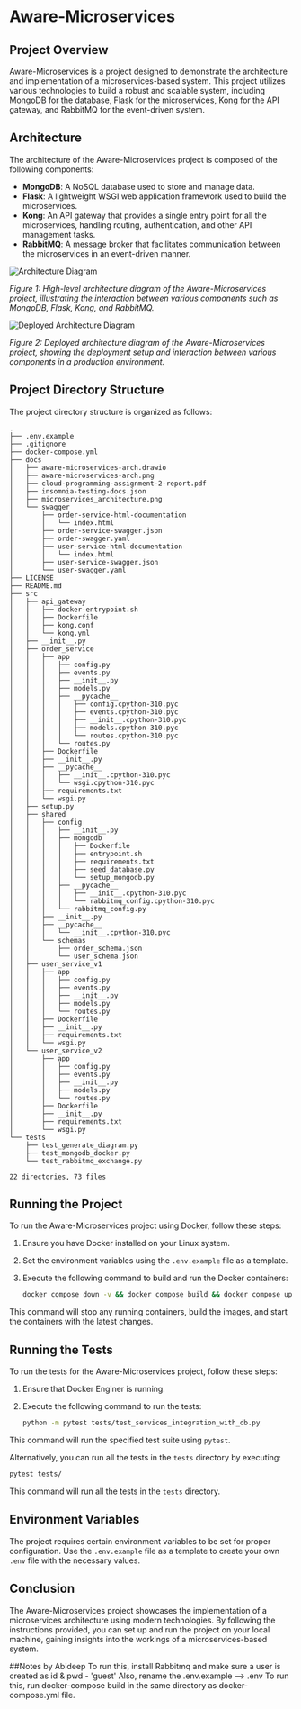 # Aware-Microservices 
## Project Overview

Aware-Microservices is a project designed to demonstrate the architecture and implementation of a microservices-based system. This project utilizes various technologies to build a robust and scalable system, including MongoDB for the database, Flask for the microservices, Kong for the API gateway, and RabbitMQ for the event-driven system.

## Architecture

The architecture of the Aware-Microservices project is composed of the following components:

- **MongoDB**: A NoSQL database used to store and manage data.
- **Flask**: A lightweight WSGI web application framework used to build the microservices.
- **Kong**: An API gateway that provides a single entry point for all the microservices, handling routing, authentication, and other API management tasks.
- **RabbitMQ**: A message broker that facilitates communication between the microservices in an event-driven manner.

![Architecture Diagram](docs/aware-microservices-arch.png)

*Figure 1: High-level architecture diagram of the Aware-Microservices project, illustrating the interaction between various components such as MongoDB, Flask, Kong, and RabbitMQ.*

![Deployed Architecture Diagram](docs/deployed-architecture.png)

*Figure 2: Deployed architecture diagram of the Aware-Microservices project, showing the deployment setup and interaction between various components in a production environment.*



## Project Directory Structure

The project directory structure is organized as follows:

```
.
├── .env.example
├── .gitignore
├── docker-compose.yml
├── docs
│   ├── aware-microservices-arch.drawio
│   ├── aware-microservices-arch.png
│   ├── cloud-programming-assignment-2-report.pdf
│   ├── insomnia-testing-docs.json
│   ├── microservices_architecture.png
│   └── swagger
│       ├── order-service-html-documentation
│       │   └── index.html
│       ├── order-service-swagger.json
│       ├── order-swagger.yaml
│       ├── user-service-html-documentation
│       │   └── index.html
│       ├── user-service-swagger.json
│       └── user-swagger.yaml
├── LICENSE
├── README.md
├── src
│   ├── api_gateway
│   │   ├── docker-entrypoint.sh
│   │   ├── Dockerfile
│   │   ├── kong.conf
│   │   └── kong.yml
│   ├── __init__.py
│   ├── order_service
│   │   ├── app
│   │   │   ├── config.py
│   │   │   ├── events.py
│   │   │   ├── __init__.py
│   │   │   ├── models.py
│   │   │   ├── __pycache__
│   │   │   │   ├── config.cpython-310.pyc
│   │   │   │   ├── events.cpython-310.pyc
│   │   │   │   ├── __init__.cpython-310.pyc
│   │   │   │   ├── models.cpython-310.pyc
│   │   │   │   └── routes.cpython-310.pyc
│   │   │   └── routes.py
│   │   ├── Dockerfile
│   │   ├── __init__.py
│   │   ├── __pycache__
│   │   │   ├── __init__.cpython-310.pyc
│   │   │   └── wsgi.cpython-310.pyc
│   │   ├── requirements.txt
│   │   └── wsgi.py
│   ├── setup.py
│   ├── shared
│   │   ├── config
│   │   │   ├── __init__.py
│   │   │   ├── mongodb
│   │   │   │   ├── Dockerfile
│   │   │   │   ├── entrypoint.sh
│   │   │   │   ├── requirements.txt
│   │   │   │   ├── seed_database.py
│   │   │   │   └── setup_mongodb.py
│   │   │   ├── __pycache__
│   │   │   │   ├── __init__.cpython-310.pyc
│   │   │   │   └── rabbitmq_config.cpython-310.pyc
│   │   │   └── rabbitmq_config.py
│   │   ├── __init__.py
│   │   ├── __pycache__
│   │   │   └── __init__.cpython-310.pyc
│   │   └── schemas
│   │       ├── order_schema.json
│   │       └── user_schema.json
│   ├── user_service_v1
│   │   ├── app
│   │   │   ├── config.py
│   │   │   ├── events.py
│   │   │   ├── __init__.py
│   │   │   ├── models.py
│   │   │   └── routes.py
│   │   ├── Dockerfile
│   │   ├── __init__.py
│   │   ├── requirements.txt
│   │   └── wsgi.py
│   └── user_service_v2
│       ├── app
│       │   ├── config.py
│       │   ├── events.py
│       │   ├── __init__.py
│       │   ├── models.py
│       │   └── routes.py
│       ├── Dockerfile
│       ├── __init__.py
│       ├── requirements.txt
│       └── wsgi.py
└── tests
    ├── test_generate_diagram.py
    ├── test_mongodb_docker.py
    └── test_rabbitmq_exchange.py

22 directories, 73 files
```

## Running the Project

To run the Aware-Microservices project using Docker, follow these steps:

1. Ensure you have Docker installed on your Linux system.
2. Set the environment variables using the `.env.example` file as a template.
3. Execute the following command to build and run the Docker containers:

    ```bash
    docker compose down -v && docker compose build && docker compose up --force-recreate
    ```

This command will stop any running containers, build the images, and start the containers with the latest changes.

## Running the Tests

To run the tests for the Aware-Microservices project, follow these steps:

1. Ensure that Docker Enginer is running.
2. Execute the following command to run the tests:

    ```bash
    python -m pytest tests/test_services_integration_with_db.py
    ```

This command will run the specified test suite using `pytest`.

Alternatively, you can run all the tests in the `tests` directory by executing:

```bash
pytest tests/
```

This command will run all the tests in the `tests` directory.

## Environment Variables

The project requires certain environment variables to be set for proper configuration. Use the `.env.example` file as a template to create your own `.env` file with the necessary values.

## Conclusion

The Aware-Microservices project showcases the implementation of a microservices architecture using modern technologies. By following the instructions provided, you can set up and run the project on your local machine, gaining insights into the workings of a microservices-based system.




##Notes by Abideep
To run this, install Rabbitmq and make sure a user is created as id & pwd - 'guest'
Also, rename the .env.example --> .env 
To run this, run docker-compose build in the same directory as docker-compose.yml file.
